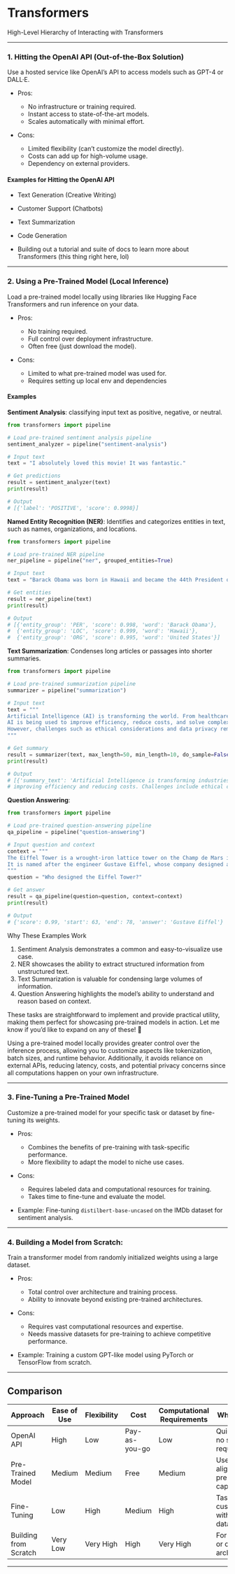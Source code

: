 # Transformers

High-Level Hierarchy of Interacting with Transformers

---

### 1. Hitting the OpenAI API (Out-of-the-Box Solution)

Use a hosted service like OpenAI’s API to access models such as GPT-4 or DALL·E.
    
- Pros:
    - No infrastructure or training required.
    - Instant access to state-of-the-art models.
    - Scales automatically with minimal effort.

- Cons:
    - Limited flexibility (can’t customize the model directly).
    - Costs can add up for high-volume usage.
    - Dependency on external providers.
    
#### Examples for Hitting the OpenAI API

- Text Generation (Creative Writing)

- Customer Support (Chatbots)

- Text Summarization

- Code Generation

- Building out a tutorial and suite of docs to learn more about Transformers (this thing right here, lol)

---

### 2. Using a Pre-Trained Model (Local Inference)

Load a pre-trained model locally using libraries like Hugging Face Transformers and run inference on your data.
    
- Pros:
    - No training required.
    - Full control over deployment infrastructure.
    - Often free (just download the model).

- Cons:
    - Limited to what pre-trained model was used for.
    - Requires setting up local env and dependencies

#### Examples

**Sentiment Analysis**: classifying input text as positive, negative, or neutral. 

```python
from transformers import pipeline

# Load pre-trained sentiment analysis pipeline
sentiment_analyzer = pipeline("sentiment-analysis")

# Input text
text = "I absolutely loved this movie! It was fantastic."

# Get predictions
result = sentiment_analyzer(text)
print(result)

# Output
# [{'label': 'POSITIVE', 'score': 0.9998}]
```

**Named Entity Recognition (NER)**: Identifies and categorizes entities in text, such as names, organizations, and locations.


```python
from transformers import pipeline

# Load pre-trained NER pipeline
ner_pipeline = pipeline("ner", grouped_entities=True)

# Input text
text = "Barack Obama was born in Hawaii and became the 44th President of the United States."

# Get entities
result = ner_pipeline(text)
print(result)

# Output
# [{'entity_group': 'PER', 'score': 0.998, 'word': 'Barack Obama'},
#  {'entity_group': 'LOC', 'score': 0.999, 'word': 'Hawaii'},
#  {'entity_group': 'ORG', 'score': 0.995, 'word': 'United States'}]
```

**Text Summarization**: Condenses long articles or passages into shorter summaries.

```python
from transformers import pipeline

# Load pre-trained summarization pipeline
summarizer = pipeline("summarization")

# Input text
text = """
Artificial Intelligence (AI) is transforming the world. From healthcare to transportation,
AI is being used to improve efficiency, reduce costs, and solve complex problems.
However, challenges such as ethical considerations and data privacy remain critical.
"""

# Get summary
result = summarizer(text, max_length=50, min_length=10, do_sample=False)
print(result)

# Output
# [{'summary_text': 'Artificial Intelligence is transforming industries like healthcare and transportation,
# improving efficiency and reducing costs. Challenges include ethical considerations and data privacy.'}]
```

**Question Answering**:

```python
from transformers import pipeline

# Load pre-trained question-answering pipeline
qa_pipeline = pipeline("question-answering")

# Input question and context
context = """
The Eiffel Tower is a wrought-iron lattice tower on the Champ de Mars in Paris, France. 
It is named after the engineer Gustave Eiffel, whose company designed and built the tower.
"""
question = "Who designed the Eiffel Tower?"

# Get answer
result = qa_pipeline(question=question, context=context)
print(result)

# Output
# {'score': 0.99, 'start': 63, 'end': 78, 'answer': 'Gustave Eiffel'}
```

Why These Examples Work

1. Sentiment Analysis demonstrates a common and easy-to-visualize use case.
2. NER showcases the ability to extract structured information from unstructured text.
3. Text Summarization is valuable for condensing large volumes of information.
4. Question Answering highlights the model’s ability to understand and reason based on context.

These tasks are straightforward to implement and provide practical utility, making them perfect for showcasing pre-trained models in action. Let me know if you’d like to expand on any of these! 🚀

Using a pre-trained model locally provides greater control over the inference process, allowing you to customize aspects like tokenization, batch sizes, and runtime behavior. Additionally, it avoids reliance on external APIs, reducing latency, costs, and potential privacy concerns since all computations happen on your own infrastructure.

---

### 3. Fine-Tuning a Pre-Trained Model

Customize a pre-trained model for your specific task or dataset by fine-tuning its weights.
    
- Pros:
    - Combines the benefits of pre-training with task-specific performance.
    - More flexibility to adapt the model to niche use cases.

- Cons:
    - Requires labeled data and computational resources for training.
    - Takes time to fine-tune and evaluate the model.

- Example: Fine-tuning `distilbert-base-uncased` on the IMDb dataset for sentiment analysis.

---

### 4. Building a Model from Scratch:

Train a transformer model from randomly initialized weights using a large dataset.

- Pros:
    - Total control over architecture and training process.
    - Ability to innovate beyond existing pre-trained architectures.

- Cons:
    - Requires vast computational resources and expertise.
    - Needs massive datasets for pre-training to achieve competitive performance.

- Example: Training a custom GPT-like model using PyTorch or TensorFlow from scratch.

---

## Comparison 

| Approach                 | Ease of Use | Flexibility | Cost       | Computational Requirements | When to Use                                           |
|--------------------------|-------------|-------------|------------|----------------------------|------------------------------------------------------|
| OpenAI API               | High        | Low         | Pay-as-you-go | Low                        | Quick results, no setup required                    |
| Pre-Trained Model        | Medium      | Medium      | Free        | Medium                     | Use cases align with pre-trained capabilities        |
| Fine-Tuning              | Low         | High        | Medium      | High                       | Task-specific customization with labeled data       |
| Building from Scratch    | Very Low    | Very High   | High        | Very High                  | For research or custom architectures                |

---


